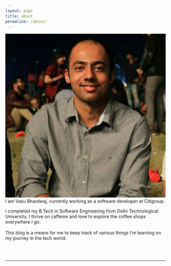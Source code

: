 ```yaml
---
layout: page
title: about
permalink: /about/
---
```


<img class="col one right" src="/img/prof_pic.jpg">

<br/>
I am Vasu Bhardwaj, currently working as a software developer at Citigroup. 

I completed my B.Tech in Software Engineering from Delhi Technological University. I thrive on caffeine and love to explore the coffee shops everywhere I go. 
<br/>
<br/>
This blog is a means for me to keep track of various things I'm learning on my journey in the tech world.
<br/>
<br/>

<br/>
<hr/>
<br/>
<span class="contacticon center">
	<a href="mailto:voodoorapter014@gmail.com"><i class="fa fa-envelope-square"></i></a>
	<a href="https://github.com/{{ site.github_username }}" target="_blank"><i class="fa fa-github-square"></i></a>
	<a href="https://www.linkedin.com/in/{{ site.linkedin_username }}" target="_blank"><i class="fa fa-linkedin-square"></i></a>
	<a href="https://twitter.com" target="_blank"><i class="fa fa-twitter-square"></i></a>
</span>

<div class="col three caption">
	
</div>

